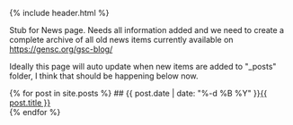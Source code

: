 {% include header.html %}

Stub for News page.
Needs all information added and we need to create a complete archive of all old news items currently available on <https://gensc.org/gsc-blog/>

Ideally this page will auto update when new items are added to "_posts" folder, I think that should be happening below now.

<ui>
  {% for post in site.posts %}
  ## {{ post.date | date: "%-d %B %Y" }}<a href="{{ post.url }}">{{ post.title }}</a>
        <br>
  {% endfor %}
</ui>

